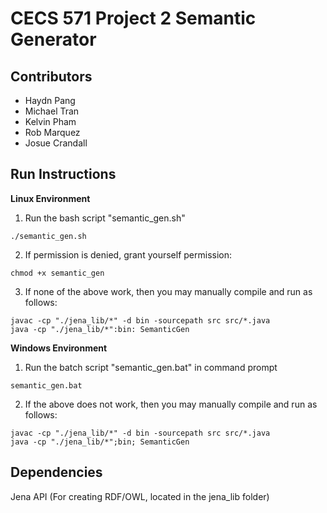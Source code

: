 # CECS 571 Project 2 Semantic Generator

## Contributors
- Haydn Pang
- Michael Tran
- Kelvin Pham
- Rob Marquez
- Josue Crandall

## Run Instructions
**Linux Environment**
1. Run the bash script "semantic_gen.sh"

```./semantic_gen.sh```

2. If permission is denied, grant yourself permission:

```chmod +x semantic_gen```

3. If none of the above work, then you may manually compile and run as follows:

```
javac -cp "./jena_lib/*" -d bin -sourcepath src src/*.java
java -cp "./jena_lib/*":bin: SemanticGen
```

**Windows Environment**

1. Run the batch script "semantic_gen.bat" in command prompt

```semantic_gen.bat```

2. If the above does not work, then you may manually compile and run as follows:

```
javac -cp "./jena_lib/*" -d bin -sourcepath src src/*.java
java -cp "./jena_lib/*";bin; SemanticGen
```

## Dependencies
Jena API (For creating RDF/OWL, located in the jena_lib folder)
